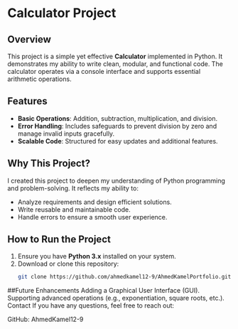# Calculator Project

## Overview
This project is a simple yet effective **Calculator** implemented in Python. It demonstrates my ability to write clean, modular, and functional code. The calculator operates via a console interface and supports essential arithmetic operations.

## Features
- **Basic Operations**: Addition, subtraction, multiplication, and division.
- **Error Handling**: Includes safeguards to prevent division by zero and manage invalid inputs gracefully.
- **Scalable Code**: Structured for easy updates and additional features.

## Why This Project?
I created this project to deepen my understanding of Python programming and problem-solving. It reflects my ability to:
- Analyze requirements and design efficient solutions.
- Write reusable and maintainable code.
- Handle errors to ensure a smooth user experience.

## How to Run the Project
1. Ensure you have **Python 3.x** installed on your system.
2. Download or clone this repository:
   ```bash
   git clone https://github.com/ahmedkamel12-9/AhmedKamelPortfolio.git

##Future Enhancements
Adding a Graphical User Interface (GUI).
Supporting advanced operations (e.g., exponentiation, square roots, etc.).
Contact
If you have any questions, feel free to reach out:

GitHub: AhmedKamel12-9

